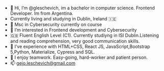 - 👋 Hi, I’m @gleschevich, im a bachelor in computer science. Frontend Developer. Im from Argentina. 
- Currently living and studying in Dublin, Ireland 🇮🇪
- :book: Msc in Cybersecurity currently on course
- 👀 I’m interested in Frontend development and Cybersecurity
- 🇬🇧 Fluent English Level (C1). Currently studiyng in ISI Dublin.Listening and reading comprehension, very good communication skills.
- 🌱 I’ve experience with HTML+CSS, React JS, JavaScript,Bootstrap 5,Python, Materialize, Cypress and SQL.
- 💞️ I enjoy teamwork. Easy-going, hard-worker and patient person.
- 📫 gejo.leschevich@gmail.com

<!---
gleschevich/gleschevich is a ✨ special ✨ repository because its `README.md` (this file) appears on your GitHub profile.
You can click the Preview link to take a look at your changes.
--->

